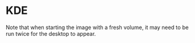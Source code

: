 # KDE

Note that when starting the image with a fresh volume, it may need to be run twice for the desktop to appear.

